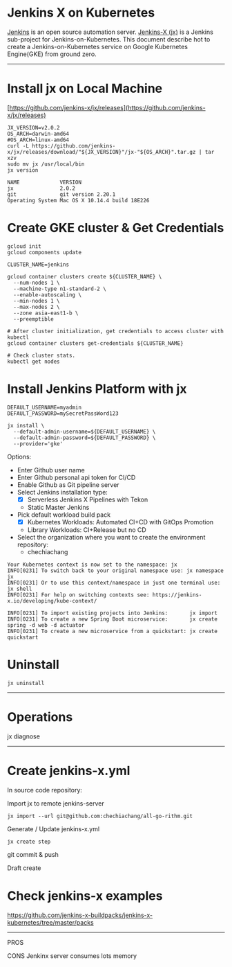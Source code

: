 Jenkins X on Kubernetes
===

[Jenkins](https://jenkins.io/) is an open source automation server. [Jenkins-X (jx)](https://jenkins.io/projects/jenkins-x) is a Jenkins sub-project for Jenkins-on-Kubernetes.
This document describe hot to create a Jenkins-on-Kubernetes service on Google Kubernetes Engine(GKE) from ground zero.

---

# Install jx on Local Machine

[https://github.com/jenkins-x/jx/releases](https://github.com/jenkins-x/jx/releases)

```
JX_VERSION=v2.0.2
OS_ARCH=darwin-amd64
#OS_ARCH=linux-amd64
curl -L https://github.com/jenkins-x/jx/releases/download/"${JX_VERSION}"/jx-"${OS_ARCH}".tar.gz | tar xzv
sudo mv jx /usr/local/bin
jx version

NAME             VERSION
jx               2.0.2
git              git version 2.20.1
Operating System Mac OS X 10.14.4 build 18E226
```

# Create GKE cluster & Get Credentials

```
gcloud init
gcloud components update
```

```
CLUSTER_NAME=jenkins

gcloud container clusters create ${CLUSTER_NAME} \
  --num-nodes 1 \
  --machine-type n1-standard-2 \
  --enable-autoscaling \
  --min-nodes 1 \
  --max-nodes 2 \
  --zone asia-east1-b \
  --preemptible

# After cluster initialization, get credentials to access cluster with kubectl
gcloud container clusters get-credentials ${CLUSTER_NAME}

# Check cluster stats.
kubectl get nodes
```

# Install Jenkins Platform with jx

```
DEFAULT_USERNAME=myadmin
DEFAULT_PASSWORD=mySecretPassWord123

jx install \
  --default-admin-username=${DEFAULT_USERNAME} \
  --default-admin-password=${DEFAULT_PASSWORD} \
  --provider='gke'
```

Options:
- Enter Github user name
- Enter Github personal api token for CI/CD
- Enable Github as Git pipeline server
- Select Jenkins installation type: 
  - [x] Serverless Jenkins X Pipelines with Tekon
  - Static Master Jenkins
- Pick default workload build pack
  - [x] Kubernetes Workloads: Automated CI+CD with GitOps Promotion
  - Library Workloads: CI+Release but no CD
- Select the organization where you want to create the environment repository: 
  - chechiachang

```
Your Kubernetes context is now set to the namespace: jx
INFO[0231] To switch back to your original namespace use: jx namespace jx
INFO[0231] Or to use this context/namespace in just one terminal use: jx shell
INFO[0231] For help on switching contexts see: https://jenkins-x.io/developing/kube-context/

INFO[0231] To import existing projects into Jenkins:       jx import
INFO[0231] To create a new Spring Boot microservice:       jx create spring -d web -d actuator
INFO[0231] To create a new microservice from a quickstart: jx create quickstart
```

# Uninstall

```
jx uninstall
```
---

# Operations

jx diagnose

---

# Create jenkins-x.yml

In source code repository:

Import jx to remote jenkins-server
```
jx import --url git@github.com:chechiachang/all-go-rithm.git
```

Generate / Update jenkins-x.yml
```
jx create step
```

git commit & push

Draft create

# Check jenkins-x examples

https://github.com/jenkins-x-buildpacks/jenkins-x-kubernetes/tree/master/packs

---

PROS

CONS
Jenkinx server consumes lots memory
